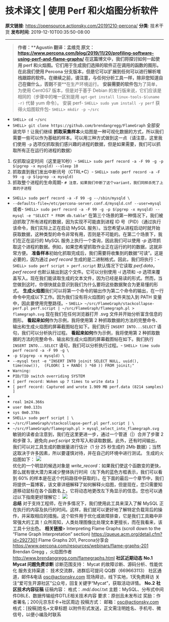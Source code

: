 # 技术译文 | 使用 Perf 和火焰图分析软件

**原文链接**: https://opensource.actionsky.com/20191210-percona/
**分类**: 技术干货
**发布时间**: 2019-12-10T00:35:50-08:00

---

> **作者：****Agustín**
翻译：孟维克
原文：https://www.percona.com/blog/2019/11/20/profiling-software-using-perf-and-flame-graphs/
在这篇博文中，我们将探讨如何一起使用 perf 和火焰图。它们用于生成我们选择的软件正在调用的函数的图形。在此我们使用 Percona 分支版本，但是它可以扩展到任何可以进行解析堆栈跟踪的软件。在继续之前，请注意，与任何分析工具一样，除非您知道自己在做什么，否则**不要**在生产环境运行。
**安装需要的软件包**为了简单，为使用 CentOS7 版本，但是对于基于 Debian 的发行版来说，它们应该是相同的（步骤中的唯一区别是用 `apt-get install linux-tools-$(uname -r)` 代替 yum 命令）。
安装 perf- `SHELL> sudo yum install -y perf`
获得火焰图软件包- `SHELL> mkdir -p ~/src`
- `SHELL> cd ~/src`
- `SHELL> git clone https://github.com/brendangregg/FlameGraph`
全部安装完毕！让我们继续
**抓取采集样本**火焰图是一种可视化数据的方式，所以我们需要一些可以作为基础的样本。可以用三种方式做到这一点（请注意，这里我们使用 `-p` 选项仅抓取我们感兴趣的进程的数据，但是如果需要，我们可以抓取所有正在运行的进程的数据）
1. 仅抓取设定时间（这里是10秒）- `SHELL> sudo perf record -a -F 99 -g -p $(pgrep -x mysqld) --sleep 10`
2. 抓取直到我们发出中断讯号（CTRL+C）- `SHELL> sudo perf record -a -F 99 -g -p $(pgrep -x mysqld)`
3. 抓取整个进程的生命周期- `# 注意，如果我们中断了这个variant，我们同样杀死了上面的子进程`
- `SHELL> sudo perf record -a -F 99 -g --/sbin/mysqld \`
- `--defaults-file=/etc/percona-server.conf.d/mysqld.cnf --user=mysql`
或者- `SHELL> sudo perf record -a -F 99 -g -p $(pgrep -x mysqld) --mysql -e "SELECT * FROM db.table"`
在第三个场景的第一种情况下，我们被迫抓取了所有进程的数据，因为实现不可能直到进程 ID 号（PID）（通过执行该命令，我们实际上正在启动 MySQL 服务）。当您希望从进程启动时就开始获取数据，这种类型的命令非常有用，否则是不可能的。在第二个场景下，我们在正在运行的 MySQL 服务上执行一个查询，因此我们可以使用 *-p* 选项抓取这个进程的数据。例如，如果您希望抓取作业正在运行的时的数据，这就非常方便。
**准备样本**初始化抓取完成后，我们需要将收集到的数据“可读”。这是必要的，因为通过 *perf record* 生成的是二进制格式。因此，我们将执行：- `SHELL> sudo perf script > perf.script`
默认情况下它读取 *perf.data*，*perf record* 也默认输出到这个文件。它可以分别使用 *-i* 选项和 *-o* 选项来覆盖写入。现在我们能读取生成的文本文件，因为已经是易读的形式。然而，当您做到这时，你很快就会意识到我们为什么要将这些数据聚合为更易懂的形式。
**生成火焰图**我们可以将第一个命令的输出作为第二个命令的输出，在一行命令中完成以下工作。因为我们没有将火焰图的 git 文件夹加入到 PATH 变量中，因此要使用完整路径。- `SHELL> ~/src/FlameGraph/stackcollapse-perf.pl perf.script | ~/src/FlameGraph/flamegraph.pl > flamegraph.svg`
现在我们在任何浏览器打开 .svg 文件并开始分析富含信息的图形。
**看起来如何**作为示例，我将使用第 2 种抓取数据的方法的完整命令、输出和生成火焰图的屏幕截图帖在如下。我们执行 `INSERT INTO...SELECT` 语句，我们可以分析执行过程。
**看起来如何**作为示例，我将使用第 2 种抓取数据的方法的完整命令、输出和生成火焰图的屏幕截图帖在如下。我们执行 `INSERT INTO...SELECT` 语句，我们可以分析执行过程。- `SHELL> time sudo perf record -a -F 99 -g \`
- `-p $(pgrep -x mysqld) \`
- `--mysql test -e "INSERT INTO joinit SELECT NULL, uuid(), time(now()),  (FLOOR( 1 + RAND( ) *60 )) FROM joinit;"`
- `Warning:`
- `PID/TID switch overriding SYSTEM`
- `[ perf record: Woken up 7 times to write data ]`
- `[ perf record: Captured and wrote 1.909 MB perf.data (8214 samples) ]`
- 
- `real 1m24.366s`
- `user 0m0.133s`
- `sys 0m0.378s`
- `SHELL> sudo perf script | \`
- `~/src/FlameGraph/stackcollapse-perf.pl perf.script | \`
- `~/src/FlameGraph/flamegraph.pl > mysql_select_into_flamegraph.svg`
敏锐的读者会注意到，我们在这里更进一步，通过一个管道（|）合并了步骤 2 和步骤 3，避免向 *perf.script* 文件写入和读取数据。此外，还有时间输出，我们可以对工具生成的数据量进行估计（1 分 25 秒生成约 2Mb 数据）；当然这取决于许多因素，所以要谨慎对待，并在自己的环境中进行测试。
生成的火焰图如下：
![](https://opensource.actionsky.com/wp-content/uploads/2019/12/火焰图1-1024x479.jpg)											
优化的一个明显的候选对象是 *write_record*：如果我们使这个函数变的更快，那么就有很大潜力来减少整体执行时间（左下角的蓝色方框表示，我们可以看到 60% 的样本是在这个代码路径中获取的）。在下面的最后一个章节中，我们将提供一篇博客，该文章详细解释了如何解释火焰图，但是现在，您只需要知道移动鼠标在各个函数名上，它将动态地更改左下角显示的信息。您也可以通过以下指南更好理解它：
![](https://opensource.actionsky.com/wp-content/uploads/2019/12/火焰图2-1024x530.jpg)											
**总结**
对于支持工程师，在许多情况下，我们使用此工具来深入了解 MySQL 正在执行的内容及执行的时间。这样，我们就可以更好地了解特定负载背后的操作，并采取相应的措施。这个软件用于优化或故障排查，它是我们工具箱中非常强大的工具！众所周知，人类处理图像比处理文本更擅长，而在我看来，该工具十分出色。
**相关链接**> Interpreting Flame Graphs (scroll down to the “Flame Graph Interpretation” section)
https://queue.acm.org/detail.cfm?id=2927301
Flame Graphs 201, Percona分享会
https://www.percona.com/resources/webinars/flame-graphs-201
Brendan Gregg ，火焰图作者
http://www.brendangregg.com/flamegraphs.html
**社区近期动态**
**No.1**
**Mycat 问题免费诊断**
诊断范围支持：
Mycat 的故障诊断、源码分析、性能优化
服务支持渠道：
技术交流群，进群后可提问
QQ群（669663113）
社区通道，邮件&电话
osc@actionsky.com
现场拜访，线下实地，1天免费拜访
关注“爱可生开源社区”公众号，回复关键字“Mycat”，获取活动详情。
**No.2**
**社区技术内容征稿**
征稿内容：
格式：.md/.doc/.txt
主题：MySQL、分布式中间件DBLE、数据传输组件DTLE相关技术内容
要求：原创且未发布过
奖励：作者署名；200元京东E卡+社区周边
投稿方式：
邮箱：osc@actionsky.com
格式：[投稿]姓名+文章标题
以附件形式发送，正文需注明姓名、手机号、微信号，以便小编及时联系